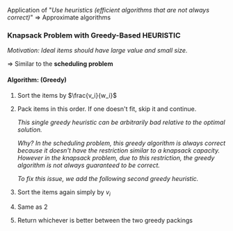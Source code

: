 Application of "*Use heuristics (efficient algorithms that are not always correct)*"   => Approximate algorithms

### Knapsack Problem with Greedy-Based HEURISTIC

*Motivation: Ideal items should have large value and small size.*

=> Similar to the **scheduling problem**

#### Algorithm: (Greedy)

1. Sort the items by $\frac{v_i}{w_i}$

2. Pack items in this order. If one doesn't fit, skip it and continue.

   *This single greedy heuristic can be arbitrarily bad relative to the optimal solution.*

   *Why? In the scheduling problem, this greedy algorithm is always correct because it doesn't have the restriction similar to a knapsack capacity. However in the knapsack problem, due to this restriction, the greedy algorithm is not always guaranteed to be correct.*

   *To fix this issue, we add the following second greedy heuristic.*

3. Sort the items again simply by $v_i$

4. Same as 2

5. Return whichever is better between the two greedy packings